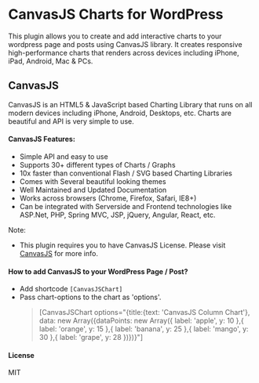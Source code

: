 # CanvasJS Charts for WordPress

This plugin allows you to create and add interactive charts to your wordpress page and posts using CanvasJS library. It creates responsive high-performance charts that renders across devices including iPhone, iPad, Android, Mac & PCs.

## CanvasJS
CanvasJS is an HTML5 & JavaScript based Charting Library that runs on all modern devices including iPhone, Android, Desktops, etc. Charts are beautiful and API is very simple to use.

#### CanvasJS Features:
- Simple API and easy to use
- Supports 30+ different types of Charts / Graphs
- 10x faster than conventional Flash / SVG based Charting Libraries
- Comes with Several beautiful looking themes
- Well Maintained and Updated Documentation
- Works across browsers (Chrome, Firefox, Safari, IE8+)
- Can be integrated with Serverside and Frontend technologies like ASP.Net, PHP, Spring MVC, JSP, jQuery, Angular, React, etc.

Note:
- This plugin requires you to have CanvasJS License. Please visit [CanvasJS](https://canvasjs.com/license/) for more info.

#### How to add CanvasJS to your WordPress Page / Post?
- Add shortcode `[CanvasJSChart]`
- Pass chart-options to the chart as 'options'.
  >[CanvasJSChart options="{title:{text: 'CanvasJS Column Chart'}, data: new Array({dataPoints: new Array({ label: 'apple', y: 10 },{ label: 'orange', y: 15 },{ label: 'banana', y: 25 },{ label: 'mango', y: 30 },{ label: 'grape', y: 28 })})}"]

#### License
MIT
